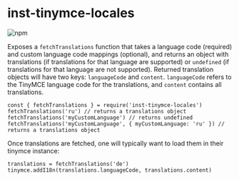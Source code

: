 # inst-tinymce-locales

![npm](https://img.shields.io/npm/v/inst-tinymce-locales.svg)

Exposes a `fetchTranslations` function that takes a language code (required) and custom
language code mappings (optional), and returns an object with translations (if
translations for that language are supported) or `undefined` (if translations
for that language are not supported). Returned translation objects will have two keys:
`languageCode` and `content`. `languageCode` refers to the TinyMCE language code for the
translations, and `content` contains all translations. 

```
const { fetchTranslations } = require('inst-tinymce-locales')
fetchTranslations('ru') // returns a translations object
fetchTranslations('myCustomLanguage') // returns undefined
fetchTranslations('myCustomLanguage', { myCustomLanguage: 'ru' }) // returns a translations object
```

Once translations are fetched, one will typically want to load them in their tinymce instance:

```
translations = fetchTranslations('de')
tinymce.addI18n(translations.languageCode, translations.content)
```
